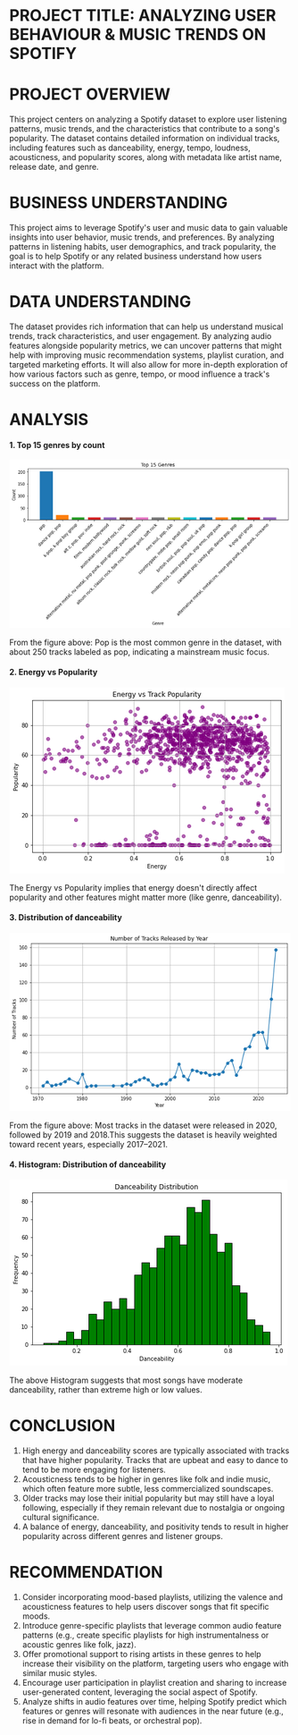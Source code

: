 # PROJECT TITLE: ANALYZING USER BEHAVIOUR & MUSIC TRENDS ON SPOTIFY

# PROJECT OVERVIEW
This project centers on analyzing a Spotify dataset to explore user listening patterns, music trends, and the characteristics that contribute to a song's popularity. The dataset contains detailed information on individual tracks, including features such as danceability, energy, tempo, loudness, acousticness, and popularity scores, along with metadata like artist name, release date, and genre.

# BUSINESS UNDERSTANDING
This project aims to leverage Spotify's user and music data to gain valuable insights into user behavior, music trends, and preferences. By analyzing patterns in listening habits, user demographics, and track popularity, the goal is to help Spotify or any related business understand how users interact with the platform. 

# DATA UNDERSTANDING
The dataset provides rich information that can help us understand musical trends, track characteristics, and user engagement. By analyzing audio features alongside popularity metrics, we can uncover patterns that might help with improving music recommendation systems, playlist curation, and targeted marketing efforts. It will also allow for more in-depth exploration of how various factors such as genre, tempo, or mood influence a track's success on the platform.

# ANALYSIS
#### 1. Top 15 genres by count

 ![alt text](Images/image.png)


From the figure above: Pop is the most common genre in the dataset, with about 250 tracks labeled as pop, indicating a mainstream music focus.



#### 2. Energy vs Popularity

![alt text](Images/image-1.png)


The Energy vs Popularity implies that energy doesn't directly affect popularity and other features might matter more (like genre, danceability).



#### 3. Distribution of danceability

![alt text](Images/image-2.png)


From the figure above: Most tracks in the dataset were released in 2020, followed by 2019 and 2018.This suggests the dataset is heavily weighted toward recent years, especially 2017–2021.



#### 4. Histogram: Distribution of danceability

![alt text](Images/image-3.png)


 The above Histogram suggests that most songs have moderate danceability, rather than extreme high or low values.

# CONCLUSION
1. High energy and danceability scores are typically associated with tracks that have higher popularity. Tracks that are upbeat and easy to dance to tend to be more engaging for listeners.
2. Acousticness tends to be higher in genres like folk and indie music, which often feature more subtle, less commercialized soundscapes.
3. Older tracks may lose their initial popularity but may still have a loyal following, especially if they remain relevant due to nostalgia or ongoing cultural significance.
4. A balance of energy, danceability, and positivity tends to result in higher popularity across different genres and listener groups.


# RECOMMENDATION
1. Consider incorporating mood-based playlists, utilizing the valence and acousticness features to help users discover songs that fit specific moods.
2. Introduce genre-specific playlists that leverage common audio feature patterns (e.g., create specific playlists for high instrumentalness or acoustic genres like folk, jazz).
3. Offer promotional support to rising artists in these genres to help increase their visibility on the platform, targeting users who engage with similar music styles.
4. Encourage user participation in playlist creation and sharing to increase user-generated content, leveraging the social aspect of Spotify.
5. Analyze shifts in audio features over time, helping Spotify predict which features or genres will resonate with audiences in the near future (e.g., rise in demand for lo-fi beats, or orchestral pop).

